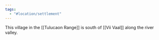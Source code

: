 ```yaml
---
tags:
  - "#location/settlement"
---
```

This village in the [[Tulucaon Range]] is south of [[Vii Vaal]] along the river valley. 